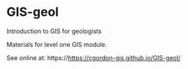 # GIS-geol
Introduction to GIS for geologists

Materials for level one GIS module.

See online at: https://https://cgordon-gis.github.io/GIS-geol/
